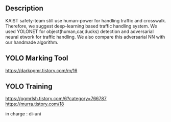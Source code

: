 Description
-----------
KAIST safety-team still use human-power for handling traffic and crosswalk. Therefore, we suggest deep-learning based traffic handling system.
We used YOLONET for object(human,car,ducks) detection and adversarial neural etwork for traffic handling. We also compare this adversarial NN with our handmade algorithm.

YOLO Marking Tool
-----------
https://darkpgmr.tistory.com/m/16

YOLO Training
------------
https://pgmrlsh.tistory.com/6?category=766787
https://murra.tistory.com/18

in charge : di-uni
